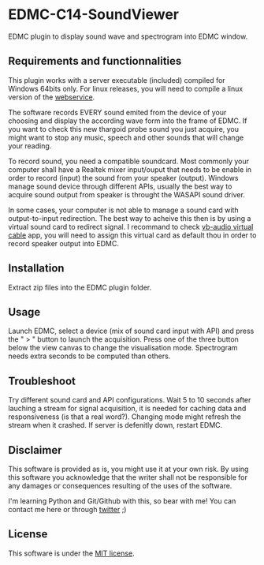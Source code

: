 # EDMC-C14-SoundViewer
EDMC plugin to display sound wave and spectrogram into EDMC window.

Requirements and functionnalities
---
This plugin works with a server executable (included) compiled for Windows 64bits only.
For linux releases, you will need to compile a linux version of the [webservice](https://github.com/Caprica-XIV/C14-webservice).

The software records EVERY sound emited from the device of your choosing and display the according wave form into the frame of EDMC. If you want to check this new thargoid probe sound you just acquire, you might want to stop any music, speech and other sounds that will change your reading.

To record sound, you need a compatible soundcard. Most commonly your computer shall have a Realtek mixer input/ouput that needs to be enable in order to record (input) the sound from your speaker (output). Windows manage sound device through different APIs, usually the best way to acquire sound output from speaker is throught the WASAPI sound driver.

In some cases, your computer is not able to manage a sound card with output-to-input redirection. The best way to acheive this then is by using a virtual sound card to redirect signal. I recommand to check [vb-audio virtual cable](https://vb-audio.com/Cable/) app, you will need to assign this virtual card as default thou in order to record speaker output into EDMC.

Installation
---
Extract zip files into the EDMC plugin folder.

Usage
---
Launch EDMC, select a device (mix of sound card input with API) and press the " > " button to launch the acquisition.
Press one of the three button below the view canvas to change the visualisation mode. Spectrogram needs extra seconds to be computed than others.

Troubleshoot
---
Try different sound card and API configurations. Wait 5 to 10 seconds after lauching a stream for signal acquisition, it is needed for caching data and responsiveness (is that a real word?).
Changing mode might refresh the stream when it crashed.
If server is defenitly down, restart EDMC.

Disclaimer
--------
This software is provided as is, you might use it at your own risk.
By using this software you acknowledge that the writer shall not be responsible for any damages or consequences resulting of the uses of the software.

I'm learning Python and Git/Github with this, so bear with me!
You can contact me here or through [twitter](https://twitter.com/CmdrXiv) ;)

License
-------
This software is under the [MIT license](https://github.com/Caprica-XIV/EDMC-C14-SoundViewer/blob/main/LICENSE).
